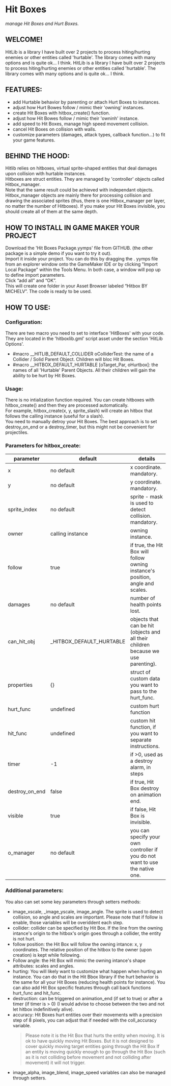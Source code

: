 # Hit Boxes
 *manage Hit Boxes and Hurt Boxes.*  


## WELCOME!
HitLib is a library I have built over 2 projects to process hiting/hurting enemies or other entities called 'hurtable'. The library comes with many options and is quite ok... I think. HitLib is a library I have built over 2 projects to process hiting/hurting enemies or other entities called 'hurtable'. The library comes with many options and is quite ok... I think.

## FEATURES:
- add Hurtable behavior by parenting or attach Hurt Boxes to instances. 
- adjust how Hurt Bowes follow / mimic their 'owning' instances.
- create Hit Boxes with hitbox_create() function.
- adjust how Hit Bowes follow / mimic their 'owninh' instance.
- add speed to Hit Boxes, manage high speed movement collision. 
- cancel Hit Boxes on collision with walls.
- customize parameters (damages, attack types, callback function...) to fit your game features.

## BEHIND THE HOOD:
Hitlib relies on hitboxes, virtual sprite-shaped entities that deal damages upon collision with hurtable instances.  
Hitboxes are struct entities. They are managed by 'controller' objects called Hitbox_manager.  
Note that the same result could be achieved with independant objects.  
Hitbox_manager objects are mainly there for processing collision and drawing the associated sprites (thus, there is one Hitbox_manager per layer, no matter the number of Hitboxes). If you make your Hit Boxes invisible, you should create all of them at the same depth.  

## HOW TO INSTALL IN GAME MAKER YOUR PROJECT
Download the 'Hit Boxes Package.yymps' file from GITHUB. (the other package is a simple demo if you want to try it out).  
Import it inside your project. You can do this by dragging the . yymps file from an explorer window onto the GameMaker IDE or by clicking "Import Local Package" within the Tools Menu. In both case, a window will pop up to define import parameters.  
Click “add all” and “OK”.  
This will create one folder in your Asset Browser labeled “Hitbox BY MICHELV”. The code is ready to be used.  

## HOW TO USE:
### Configuration: 
There are two macro you need to set to interface 'HitBoxes' with your code.
They are located in the 'hitboxlib.gml' script asset under the section 'HitLib Options'.
- #macro __HITLIB_DEFAULT_COLLIDER  oColliderTest: the name of a Collider / Solid Parent Object. Children will bloc Hit Boxes.
- #macro __HITBOX_DEFAULT_HURTABLE  [oTarget_Par, oHurtbox]: the names of all 'Hurtable' Parent Objects. All their children will gain the ability to be hurt by Hit Boxes.

### Usage:
There is no intialization function required. You can create hitboxes with hitbox_create() and then they are processed automatically.  
For example, hitbox_create(x, y, sprite_slash) will create an hitbox that follows the calling instance (useful for a slash).  
You need to manually  detroy your Hit Boxes. The best approach is to set destroy_on_end or a destroy_timer, but this might not be convenient for projectiles.

### Parameters for hitbox_create:
| parameter          | default                  | details                                                                           |
| ------------------ | ------------------------ | --------------------------------------------------------------------------------- |
| x                  | no default               | x coordinate. mandatory.                                                          |
| y                  | no default               | y coordinate. mandatory.                                                          |
| sprite_index       | no default               | sprite - mask is used to detect collision. mandatory.                             |
| owner              | calling instance         | owning instance.                                                                  |
| follow             | true                     | if true, the Hit Box will follow owning instance's position, angle and scales.    |
| damages            | no default               | number of health points lost.                                                     |
| can_hit_obj        | _HITBOX_DEFAULT_HURTABLE | objects that can be hit (objects and all their children because we use parenting).|
| properties         | {}                       | struct of custom data you want to pass to the hurt_func.                          |
| hurt_func          | undefined                | custom hurt function                                                              |
| hit_func           | undefined                | custom hit function, if you want to separate instructions.                        |
| timer              | -1                       | if >0, used as a destroy alarm, in steps                                          |
| destroy_on_end     | false                    | if true, Hit Box destroy on animation end.                                        |
| visible            | true                     | if false, Hit Box is invisible.                                                   |
| o_manager          | no default               | you can specify your own controller if you do not want to use the native one.     |

### Additional parameters:
You also can set some key parameters through setters methods: 
- image_xscale, _image_yscale, image_angle. The sprite is used to detect collision, so angle and scales are important. Please note that if follow is enable, those variables will be overiddent each step.
- collider: collider can be specified by Hit Box. If the line from the owning intance's origin to the hitbox's origin goes through a collider, the entity is not hurt.
- follow position: the Hit Box will follow the owning intance: x, y coordinates. The relative position of the hitbox to the owner (upon creation) is kept while following.
- Follow angle: the Hit Box will mimic the owning intance's shape attributes: scales and angles.
- hurting: You will likely want to customize what happen when hurting an instance. You can do that in the Hit Bbox library if the hurt behavior is the same for all your Hit Boxes (reducing health points for instance).
    You can also add Hit Box specific features through call back functions hurt_func and hit_func.
- destruction: can be triggered on animation_end (if set to true) or after a timer (if timer is > 0) (I would advise to choose between the two and not let hitbox indefinitively alive).
- accuracy: Hit Boxes hurt entities over their movements with a precision step of 8 pixels, you can adjust that if needed with the coll_accuracy variable.
  > Please note it is the Hit Box that hurts the entity when moving.
  > It is ok to have quickly moving Hit Boxes. But it is not designed to cover quickly moving target entities going through the Hit Box
  > If an entity is moving quickly enough to go through the Hit Box (such as it is not colliding before movement and not colliding after movement) it will not trigger.
- image_alpha, image_blend, image_speed variables can also be managed through setters.

